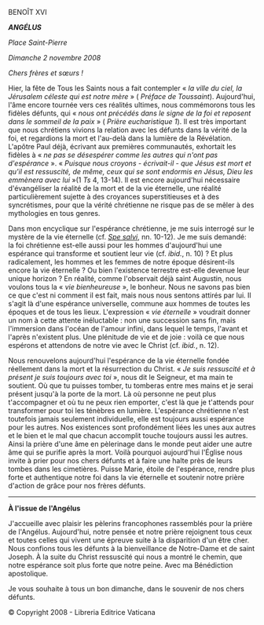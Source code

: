 BENOÎT XVI

***ANGÉLUS***

*Place Saint-Pierre*

*Dimanche 2 novembre 2008*

*Chers frères et sœurs !*

Hier, la fête de Tous les Saints nous a fait contempler « *la ville du ciel, la Jérusalem céleste qui est notre mère* » ( *Préface de Toussaint*). Aujourd'hui, l'âme encore tournée vers ces réalités ultimes, nous commémorons tous les fidèles défunts, qui « *nous ont précédés dans le signe de la foi et reposent dans le sommeil de la paix* » ( *Prière eucharistique 1*). Il est très important que nous chrétiens vivions la relation avec les défunts dans la vérité de la foi, et regardions la mort et l'au-delà dans la lumière de la Révélation. L'apôtre Paul déjà, écrivant aux premières communautés, exhortait les fidèles à « *ne pas se désespérer comme les autres qui n'ont pas d'espérance* ». « *Puisque nous croyons - écrivait-il - que Jésus est mort et qu'il est ressuscité, de même, ceux qui se sont endormis en Jésus, Dieu les emmènera avec lui* »(1 *Ts* 4, 13-14). Il est encore aujourd'hui nécessaire d'évangéliser la réalité de la mort et de la vie éternelle, une réalité particulièrement sujette à des croyances superstitieuses et à des syncrétismes, pour que la vérité chrétienne ne risque pas de se mêler à des mythologies en tous genres.

Dans mon encyclique sur l'espérance chrétienne, je me suis interrogé sur le mystère de la vie éternelle (cf. *[Spe salvi](http://w2.vatican.va/content/benedict-xvi/fr/encyclicals/documents/hf_ben-xvi_enc_20071130_spe-salvi.html)*, nn. 10-12). Je me suis demandé:  la foi chrétienne est-elle aussi pour les hommes d'aujourd'hui une espérance qui transforme et soutient leur vie (cf. *ibid.*, n. 10) ? Et plus radicalement, les hommes et les femmes de notre époque désirent-ils encore la vie éternelle ? Ou bien l'existence terrestre est-elle devenue leur unique horizon ? En réalité, comme l'observait déjà saint Augustin, nous voulons tous la « *vie bienheureuse* », le bonheur. Nous ne savons pas bien ce que c'est ni comment il est fait, mais nous nous sentons attirés par lui. Il s'agit là d'une espérance universelle, commune aux hommes de toutes les époques et de tous les lieux. L'expression « *vie éternelle* » voudrait donner un nom à cette attente inéluctable : non une succession sans fin, mais l'immersion dans l'océan de l'amour infini, dans lequel le temps, l'avant et l'après n'existent plus. Une plénitude de vie et de joie : voilà ce que nous espérons et attendons de notre vie avec le Christ (cf. *ibid.*, n. 12).

Nous renouvelons aujourd'hui l'espérance de la vie éternelle fondée réellement dans la mort et la résurrection du Christ. « *Je suis ressuscité et à présent je suis toujours avec toi* », nous dit le Seigneur, et ma main te soutient. Où que tu puisses tomber, tu tomberas entre mes mains et je serai présent jusqu'à la porte de la mort. Là où personne ne peut plus t'accompagner et où tu ne peux rien emporter, c'est là que je t'attends pour transformer pour toi les ténèbres en lumière. L'espérance chrétienne n'est toutefois jamais seulement individuelle, elle est toujours aussi espérance pour les autres. Nos existences sont profondément liées les unes aux autres et le bien et le mal que chacun accomplit touche toujours aussi les autres. Ainsi la prière d'une âme en pèlerinage dans le monde peut aider une autre âme qui se purifie après la mort. Voilà pourquoi aujourd'hui l'Église nous invite à prier pour nos chers défunts et à faire une halte près de leurs tombes dans les cimetières. Puisse Marie, étoile de l'espérance, rendre plus forte et authentique notre foi dans la vie éternelle et soutenir notre prière d'action de grâce pour nos frères défunts.

* * *

**À l'issue de l'Angélus**

J'accueille avec plaisir les pèlerins francophones rassemblés pour la prière de l'Angélus. Aujourd'hui, notre pensée et notre prière rejoignent tous ceux et toutes celles qui vivent une épreuve suite à la disparition d'un être cher. Nous confions tous les défunts à la bienveillance de Notre-Dame et de saint Joseph. À la suite du Christ ressuscité qui nous a montré le chemin, que notre espérance soit plus forte que notre peine. Avec ma Bénédiction apostolique.

Je vous souhaite à tous un bon dimanche, dans le souvenir de nos chers défunts.

© Copyright 2008 - Libreria Editrice Vaticana